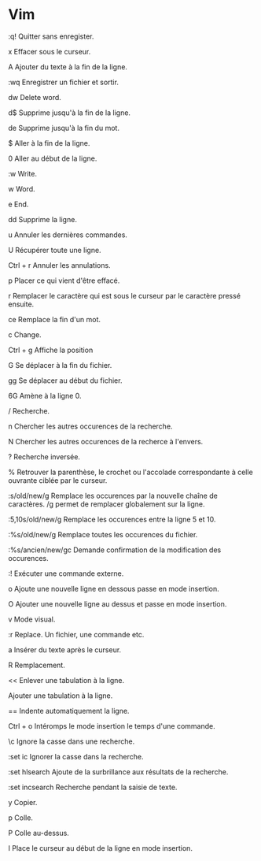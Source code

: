 # Vim

:q!
Quitter sans enregister. 

x
Effacer sous le curseur.

A
Ajouter du texte à la fin de la ligne.

:wq
Enregistrer un fichier et sortir.

dw
Delete word.

d$
Supprime jusqu'à la fin de la ligne.

de
Supprime jusqu'à la fin du mot.

$
Aller à la fin de la ligne.

0
Aller au début de la ligne.
 
:w
Write.

w
Word.

e
End.

dd
Supprime la ligne.

u
Annuler les dernières commandes.

U
Récupérer toute une ligne.

Ctrl + r
Annuler les annulations.

p
Placer ce qui vient d'être effacé.

r
Remplacer le caractère qui est sous le curseur par le caractère pressé ensuite.

ce
Remplace la fin d'un mot.

c
Change.

Ctrl + g
Affiche la position

G
Se déplacer à la fin du fichier.

gg
Se déplacer au début du fichier.

6G
Amène à la ligne 0.

/
Recherche.

n
Chercher les autres occurences de la recherche.

N
Chercher les autres occurences de la recherce à l'envers.

?
Recherche inversée.

%
Retrouver la parenthèse, le crochet ou l'accolade correspondante à celle ouvrante ciblée par le curseur.

:s/old/new/g
Remplace les occurences par la nouvelle chaîne de caractères.
/g permet de remplacer globalement sur la ligne.

:5,10s/old/new/g
Remplace les occurences entre la ligne 5 et 10.

:%s/old/new/g
Remplace toutes les occurences du fichier.

:%s/ancien/new/gc
Demande confirmation de la modification des occurences.

:!
Exécuter une commande externe.

o
Ajoute une nouvelle ligne en dessous passe en mode insertion.

O
Ajouter une nouvelle ligne au dessus et passe en mode insertion.

v
Mode visual.

:r
Replace.
Un fichier, une commande etc.

a
Insérer du texte après le curseur.

R
Remplacement.

<<
Enlever une tabulation à la ligne.

>>
Ajouter une tabulation à la ligne.

==
Indente automatiquement la ligne.

Ctrl + o
Intéromps le mode insertion le temps d'une commande.

\c
Ignore la casse dans une recherche.

:set ic
Ignorer la casse dans la recherche.

:set hlsearch
Ajoute de la surbrillance aux résultats de la recherche.

:set incsearch
Recherche pendant la saisie de texte.

y
Copier.

p
Colle.

P
Colle au-dessus.

I
Place le curseur au début de la ligne en mode insertion.
